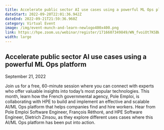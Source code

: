 ```yaml
---
title: Accelerate public sector AI use cases using a powerful ML Ops platform
dateStart: 2022-09-20T22:01:36.942Z
dateEnd: 2022-09-21T21:59:36.960Z
category: Virtual Event
image: /img/event-munch-and-learn-newlogo400x400.png
link: https://hpe.zoom.us/webinar/register/1716607349849/WN_fvoiOt7KSBW-LMyYMdIk2A
width: large
---
```

## Accelerate public sector AI use cases using a powerful ML Ops platform

September 21, 2022

Join us for a free, 60-minute session where you can connect with experts who offer valuable insights into today’s most popular technologies. This month, learn how the French governmental agency, Pole Emploi, is collaborating with HPE to build and implement an effective and scalable AI/ML Ops platform that helps companies find and hire workers. Hear from Pole Emploi Software Engineer, François Réthoré, and HPE Software Engineer, Dietrich Zinsou, as they explore different uses cases where this AI/ML Ops platform has been put into action. 
